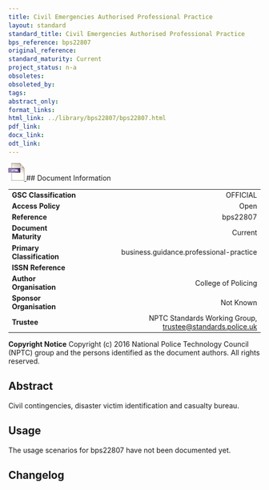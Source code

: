 ```yaml
---
title: Civil Emergencies Authorised Professional Practice
layout: standard
standard_title: Civil Emergencies Authorised Professional Practice
bps_reference: bps22807
original_reference: 
standard_maturity: Current
project_status: n-a
obsoletes: 
obsoleted_by: 
tags: 
abstract_only:
format_links:
html_link: ../library/bps22807/bps22807.html
pdf_link: 
docx_link: 
odt_link: 
---
```


<a target="_blank" href="../library/bps22807/bps22807.html">
    <img src="../images/html@0.5x.png" alt="html link" title="html link" style="max-height:35px;">
</a>
## Document Information

|||
| :------- | ------: |
| **GSC Classification**     | OFFICIAL |
| **Access Policy**          | Open |
| **Reference**              | bps22807  |
| **Document Maturity**      | Current |
| **Primary Classification** | business.guidance.professional-practice |
| **ISSN Reference**         |  |
| **Author Organisation**    |College of Policing|
| **Sponsor Organisation**   |Not Known|
| **Trustee**                | NPTC Standards Working Group, <a href="mailto:trustee@standards.police.uk?subject=bps22807 Civil Emergencies Authorised Professional Practice">trustee@standards.police.uk |

**Copyright Notice**
Copyright (c) 2016 National Police Technology Council (NPTC) group and the persons identified as the document authors. All rights reserved.

## Abstract
Civil contingencies, disaster victim identification and casualty bureau.
        
## Usage
The usage scenarios for bps22807 have not been documented yet.

## Changelog

